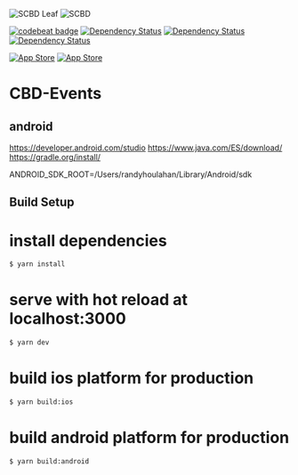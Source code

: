 <!-- #TODO
 
- have blaise fix download dialog and view only
- IOS bug- need to choose conference twice to switch
- refactor remaining pages and components
- if only one meeting, do not show meeting menu
- auth
- Post2020 integration
- app config to store meetings and merge with minor events on conf object -->

![SCBD Leaf][logo]
![SCBD][logoText]

[![codebeat badge](https://codebeat.co/badges/c285df61-93ad-47e2-bdc7-887ba7eda336)](https://codebeat.co/projects/github-com-scbd-cbd-events-master)
[![Dependency Status](https://david-dm.org/scbd/chm.cbd.int.svg)](https://david-dm.org/scbd/chm.cbd.int)
[![Dependency Status](https://david-dm.org/scbd/cbd-events)](https://david-dm.org/scbd/cbd-events.svg)
[![Dependency Status](https://david-dm.org/scbd/cbd-events?type=dev)](https://david-dm.org/scbd/cbd-events/dev-status.svg)

[![App Store][appStoreImg]](appStoreLink)
[![App Store](appStoreLink)](appStoreImg)


# CBD-Events 

## android

https://developer.android.com/studio
https://www.java.com/ES/download/
https://gradle.org/install/

ANDROID_SDK_ROOT=/Users/randyhoulahan/Library/Android/sdk



## Build Setup


# install dependencies
``` bash
$ yarn install
```

# serve with hot reload at localhost:3000
``` bash
$ yarn dev
```

# build ios platform for production
``` bash
$ yarn build:ios
```

# build android platform for production
``` bash
$ yarn build:android
```



[logo]:https://www.cbd.int/styles/ui/templates/cbd2011/images/logo-cbd-leaf-line.gif
[logoText]:https://www.cbd.int/styles/ui/templates/cbd2011/images/logo-cbd-text-en.gif
[appStoreImg]:https://www.cbd.int/images/logos/com/Apple/Download_on_the_App_Store_Badge.png
[appStoreLink]:https://apps.apple.com/ca/app/cbd-events/id1441613306
[playStoreImg]:https://play.google.com/intl/en_us/badges/images/generic/en_badge_web_generic.png
[playStoreLink]:https://play.google.com/store/apps/details?id=io.cbd.unbioevents&hl=en